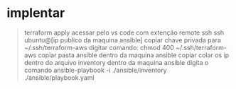 # implentar

> terraform apply
> acessar pelo vs code com extenção remote ssh
> ssh ubuntu@[ip publico da maquina ansible]
> copiar chave privada para ~/.ssh/terraform-aws
> digitar comando: chmod 400  ~/.ssh/terraform-aws
> copiar pasta ansible dentro da maquina ansible
> copiar colar os ip dentro do arquivo inventory dentro da maquina ansible
> digita o comando ansible-playbook -i ./ansible/inventory ./ansible/playbook.yaml
